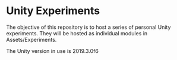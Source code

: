 # Unity Experiments

The objective of this repository is to host a series of personal Unity experiments. They will be hosted as individual modules in Assets/Experiments.

The Unity version in use is 2019.3.0f6